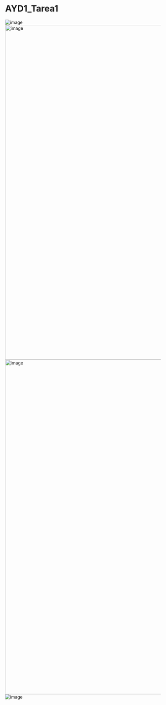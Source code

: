 # AYD1_Tarea1

![image](https://user-images.githubusercontent.com/69875623/173989421-db1f656d-12b7-447d-a2b9-b4a55e7ea23c.png)
<img width="1080" alt="image" src="https://user-images.githubusercontent.com/69278553/173989749-3d192e84-4f30-474f-8e40-fe2c0cdfbf82.png">
<img width="1080" alt="image" src="https://user-images.githubusercontent.com/69278553/173989569-8c5e83ee-06f3-4578-81a2-da8313c940b8.png">
![image](https://user-images.githubusercontent.com/69363761/173990245-57db39d8-77b1-44c0-bee8-2927cbd9d730.png)

